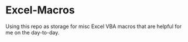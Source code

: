 # Excel-Macros

Using this repo as storage for misc Excel VBA macros that are helpful for me on the day-to-day.
